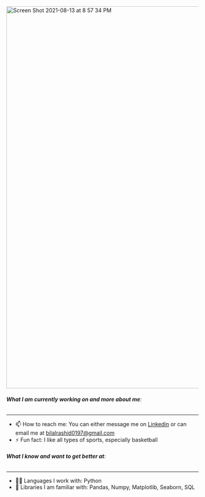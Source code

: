 <img width="1000" alt="Screen Shot 2021-08-13 at 8 57 34 PM" src="https://user-images.githubusercontent.com/83705505/129429917-c518dd19-1338-4f5f-b42b-a5434e696923.png">

###### **What I am currently working on and more about me**:
***
- 📫 How to reach me: You can either message me on [Linkedin](https://www.linkedin.com/in/bilal-rashid-a04625198/) or can email me at [bilalrashid0197@gmail.com](gmail.com)
- ⚡ Fun fact: I like all types of sports, especially basketball
###### **What I know and want to get better at**:
***
- 🧑‍💻 Languages I work with: Python
- 📝 Libraries I am familiar with: Pandas, Numpy, Matplotlib, Seaborn, SQL

<!--
Here are some ideas to get you started:
- 🔭 I’m currently working on a Data Analysis project that analyzes correlations between SAT scores and demographic factors

- 🔭 I’m currently working on ...
- 🌱 I’m currently learning ...
- 👯 I’m looking to collaborate on ...
- 🤔 I’m looking for help with ...
- 💬 Ask me about ...
- 📫 How to reach me: ...
- 😄 Pronouns: ...
- ⚡ Fun fact: ...
-->
